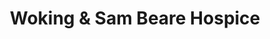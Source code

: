 ---
title: "Woking & Sam Beare Hospice"
url: /ashford/woking-and-sam-beare-hospice/
shop: charity
---